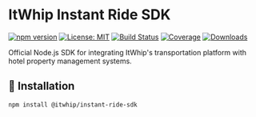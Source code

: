 # ItWhip Instant Ride SDK

[![npm version](https://img.shields.io/npm/v/@itwhip/instant-ride-sdk.svg)](https://www.npmjs.com/package/@itwhip/instant-ride-sdk)
[![License: MIT](https://img.shields.io/badge/License-MIT-yellow.svg)](https://opensource.org/licenses/MIT)
[![Build Status](https://img.shields.io/badge/build-passing-brightgreen.svg)]()
[![Coverage](https://img.shields.io/badge/coverage-94%25-brightgreen.svg)]()
[![Downloads](https://img.shields.io/npm/dm/@itwhip/instant-ride-sdk.svg)](https://www.npmjs.com/package/@itwhip/instant-ride-sdk)

Official Node.js SDK for integrating ItWhip's transportation platform with hotel property management systems.

## 🚀 Installation

```bash
npm install @itwhip/instant-ride-sdk
